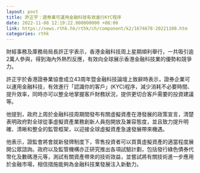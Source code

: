 ```yaml
---
layout: post
title: 許正宇：證券業可運用金融科技有效進行KYC程序
date: 2022-11-08 12:19:22.000000000 +08:00
link: https://news.rthk.hk/rthk/ch/component/k2/1674678-20221108.htm
categories: rthk
---
```


財經事務及庫務局局長許正宇表示，香港金融科技周上星期順利舉行，一共吸引逾2萬人參與，得到海內外熱烈反應，有效向全球展示香港金融科技業的優勢和競爭力。

許正宇於香港證券業協會成立43周年暨金融科技論壇上致辭時表示，證券企業可以運用金融科技，有效進行「認識你的客戶」(KYC)程序，減少消耗不必要時間、提升效率，同時亦可以整全地掌握客戶財務狀況，提供更切合客戶需要的投資建議等。

他提到，政府上周於金融科技周期間發布有關虛擬資產在港發展的政策宣言，清楚表明政府對全球從事虛擬資產業務創新人員抱開放及兼容態度，並且致力提升明確、清晰和整全的監管框架，以迎接全球虛擬資產急速發展帶來機遇。

他表示，證監會將會就新發牌制度下，零售投資者可以買賣虛擬資產的適當程度展開公眾諮詢。政府以及監管機構亦正研究推出各項試驗計劃，包括發行綠色債券代幣化及數碼港元等，測試有關資產帶來的技術效益，並嘗試將有關技術進一步應用於金融市場，相信措施能夠為金融科技業發展注入新動力。
